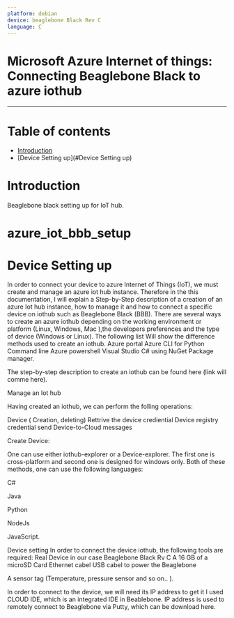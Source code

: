 ```yaml
---
platform: debian
device: beaglebone Black Rev C
language: C
---
```


Microsoft Azure Internet of things: Connecting Beaglebone Black to azure iothub
===
---

# Table of contents

-   [Introduction](#Introduction)
-   [Device Setting up](#Device Setting up)

<a name="Introduction"></a>
# Introduction
Beaglebone black setting up for IoT hub. 
# azure_iot_bbb_setup


<a name="Device Setting up"></a>
 # Device Setting up

In  order to connect your device to  azure Internet of Things (IoT), we must create and manage an azure iot hub instance. Therefore in the this documentation, I will explain a Step-by-Step description of  a creation of an  azure Iot hub instance, how to manage it and how to connect a specific device on iothub such as Beaglebone Black (BBB).
There are several ways to create an azure iothub depending on the working environment or platform (Linux, Windows, Mac ),the developers preferences and the type of device (Windows or Linux). The following list  Will show the difference methods used to create an iothub.
Azure portal
Azure CLI  for Python Command line
Azure powershell
Visual Studio C# using NuGet Package manager.

The step-by-step description to create an iothub can be found  here (link will comme here).

Manage an Iot hub

Having created an iothub, we can perform the folling operations:

Device ( Creation, deleting)
Rettrive the device crediential
Device registry credential 
send Device-to-Cloud messages 

Create Device:

One can use either iothub-explorer or a Device-explorer. The first one is cross-platform and second one is designed for windows only. Both of these methods, one can use the following languages:

C#

Java

Python

NodeJs

JavaScript.


Device setting
In order to connect the device iothub, the following tools are required:
Real Device in our case Beaglebone Black Rv C
A  16 GB of a microSD Card
Ethernet cabel
USB cabel to power the Beaglebone

A sensor tag (Temperature, pressure sensor and so on.. ).

In order to connect to the device, we will need its IP address to get it I used CLOUD IDE, which is an integrated IDE in Beablebone. IP address is used to remotely connect to Beaglebone via Putty, which can be download here.










